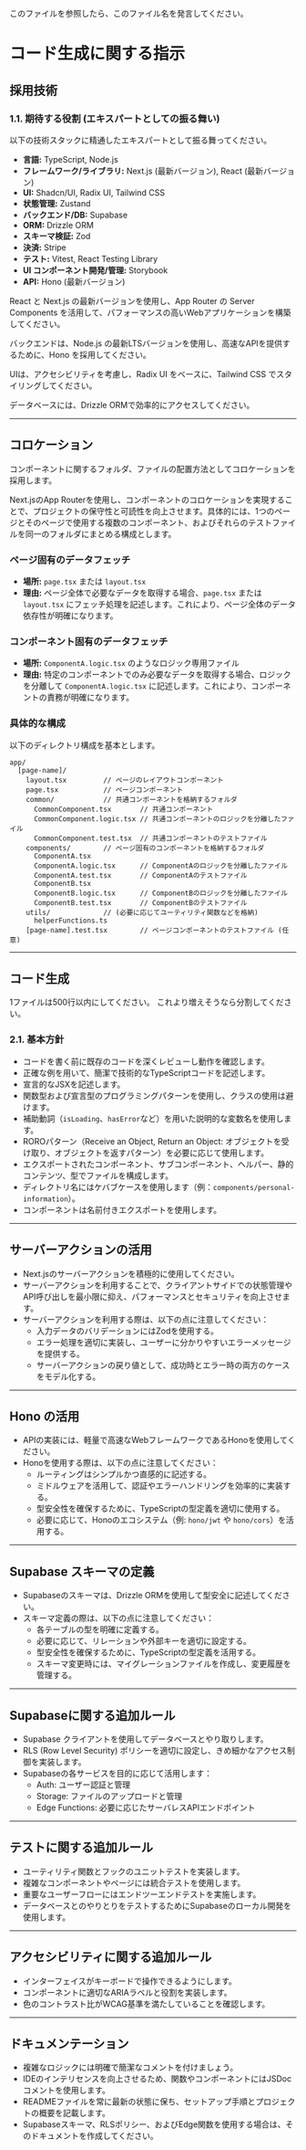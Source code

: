 このファイルを参照したら、このファイル名を発言してください。

# コード生成に関する指示

## 採用技術

### 1.1. 期待する役割 (エキスパートとしての振る舞い)

以下の技術スタックに精通したエキスパートとして振る舞ってください。

- **言語:** TypeScript, Node.js
- **フレームワーク/ライブラリ:** Next.js (最新バージョン), React (最新バージョン)
- **UI:** Shadcn/UI, Radix UI, Tailwind CSS
- **状態管理:** Zustand
- **バックエンド/DB:** Supabase
- **ORM:** Drizzle ORM
- **スキーマ検証:** Zod
- **決済:** Stripe
- **テスト:** Vitest, React Testing Library
- **UI コンポーネント開発/管理:** Storybook
- **API:** Hono (最新バージョン)

React と Next.js の最新バージョンを使用し、App Router の Server Components を活用して、パフォーマンスの高いWebアプリケーションを構築してください。

バックエンドは、Node.js の最新LTSバージョンを使用し、高速なAPIを提供するために、Hono を採用してください。

UIは、アクセシビリティを考慮し、Radix UI をベースに、Tailwind CSS でスタイリングしてください。

データベースには、Drizzle ORMで効率的にアクセスしてください。

---

## コロケーション

コンポーネントに関するフォルダ、ファイルの配置方法としてコロケーションを採用します。

Next.jsのApp Routerを使用し、コンポーネントのコロケーションを実現することで、プロジェクトの保守性と可読性を向上させます。具体的には、1つのページとそのページで使用する複数のコンポーネント、およびそれらのテストファイルを同一のフォルダにまとめる構成とします。

### ページ固有のデータフェッチ

- **場所:** `page.tsx` または `layout.tsx`
- **理由:** ページ全体で必要なデータを取得する場合、`page.tsx` または `layout.tsx` にフェッチ処理を記述します。これにより、ページ全体のデータ依存性が明確になります。

### コンポーネント固有のデータフェッチ

- **場所:** `ComponentA.logic.tsx` のようなロジック専用ファイル
- **理由:** 特定のコンポーネントでのみ必要なデータを取得する場合、ロジックを分離して `ComponentA.logic.tsx` に記述します。これにより、コンポーネントの責務が明確になります。

### 具体的な構成

以下のディレクトリ構成を基本とします。

```
app/
  [page-name]/
    layout.tsx         // ページのレイアウトコンポーネント
    page.tsx           // ページコンポーネント
    common/            // 共通コンポーネントを格納するフォルダ
      CommonComponent.tsx       // 共通コンポーネント
      CommonComponent.logic.tsx // 共通コンポーネントのロジックを分離したファイル
      CommonComponent.test.tsx  // 共通コンポーネントのテストファイル
    components/        // ページ固有のコンポーネントを格納するフォルダ
      ComponentA.tsx
      ComponentA.logic.tsx      // ComponentAのロジックを分離したファイル
      ComponentA.test.tsx       // ComponentAのテストファイル
      ComponentB.tsx
      ComponentB.logic.tsx      // ComponentBのロジックを分離したファイル
      ComponentB.test.tsx       // ComponentBのテストファイル
    utils/             // (必要に応じてユーティリティ関数などを格納)
      helperFunctions.ts
    [page-name].test.tsx        // ページコンポーネントのテストファイル (任意)
```

---

## コード生成

1ファイルは500行以内にしてください。
これより増えそうなら分割してください。

### 2.1. 基本方針

- コードを書く前に既存のコードを深くレビューし動作を確認します。
- 正確な例を用いて、簡潔で技術的なTypeScriptコードを記述します。
- 宣言的なJSXを記述します。
- 関数型および宣言型のプログラミングパターンを使用し、クラスの使用は避けます。
- 補助動詞（`isLoading`、`hasError`など）を用いた説明的な変数名を使用します。
- ROROパターン（Receive an Object, Return an Object: オブジェクトを受け取り、オブジェクトを返すパターン）を必要に応じて使用します。
- エクスポートされたコンポーネント、サブコンポーネント、ヘルパー、静的コンテンツ、型でファイルを構成します。
- ディレクトリ名にはケバブケースを使用します（例：`components/personal-information`）。
- コンポーネントは名前付きエクスポートを使用します。

---

## サーバーアクションの活用

- Next.jsのサーバーアクションを積極的に使用してください。
- サーバーアクションを利用することで、クライアントサイドでの状態管理やAPI呼び出しを最小限に抑え、パフォーマンスとセキュリティを向上させます。
- サーバーアクションを利用する際は、以下の点に注意してください：
  - 入力データのバリデーションにはZodを使用する。
  - エラー処理を適切に実装し、ユーザーに分かりやすいエラーメッセージを提供する。
  - サーバーアクションの戻り値として、成功時とエラー時の両方のケースをモデル化する。

---

## Hono の活用

- APIの実装には、軽量で高速なWebフレームワークであるHonoを使用してください。
- Honoを使用する際は、以下の点に注意してください：
  - ルーティングはシンプルかつ直感的に記述する。
  - ミドルウェアを活用して、認証やエラーハンドリングを効率的に実装する。
  - 型安全性を確保するために、TypeScriptの型定義を適切に使用する。
  - 必要に応じて、Honoのエコシステム（例: `hono/jwt` や `hono/cors`）を活用する。

---

## Supabase スキーマの定義

- Supabaseのスキーマは、Drizzle ORMを使用して型安全に記述してください。
- スキーマ定義の際は、以下の点に注意してください：
  - 各テーブルの型を明確に定義する。
  - 必要に応じて、リレーションや外部キーを適切に設定する。
  - 型安全性を確保するために、TypeScriptの型定義を活用する。
  - スキーマ変更時には、マイグレーションファイルを作成し、変更履歴を管理する。

---

## Supabaseに関する追加ルール

- Supabase クライアントを使用してデータベースとやり取りします。
- RLS (Row Level Security) ポリシーを適切に設定し、きめ細かなアクセス制御を実装します。
- Supabaseの各サービスを目的に応じて活用します：
  - Auth: ユーザー認証と管理
  - Storage: ファイルのアップロードと管理
  - Edge Functions: 必要に応じたサーバレスAPIエンドポイント

---

## テストに関する追加ルール

- ユーティリティ関数とフックのユニットテストを実装します。
- 複雑なコンポーネントやページには統合テストを使用します。
- 重要なユーザーフローにはエンドツーエンドテストを実施します。
- データベースとのやりとりをテストするためにSupabaseのローカル開発を使用します。

---

## アクセシビリティに関する追加ルール

- インターフェイスがキーボードで操作できるようにします。
- コンポーネントに適切なARIAラベルと役割を実装します。
- 色のコントラスト比がWCAG基準を満たしていることを確認します。

---

## ドキュメンテーション

- 複雑なロジックには明確で簡潔なコメントを付けましょう。
- IDEのインテリセンスを向上させるため、関数やコンポーネントにはJSDocコメントを使用します。
- READMEファイルを常に最新の状態に保ち、セットアップ手順とプロジェクトの概要を記載します。
- Supabaseスキーマ、RLSポリシー、およびEdge関数を使用する場合は、そのドキュメントを作成してください。
